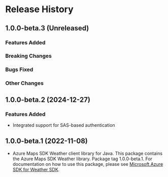 # Release History

## 1.0.0-beta.3 (Unreleased)

### Features Added

### Breaking Changes

### Bugs Fixed

### Other Changes

## 1.0.0-beta.2 (2024-12-27)

### Features Added

- Integrated support for SAS-based authentication

## 1.0.0-beta.1 (2022-11-08)

- Azure Maps SDK Weather client library for Java. This package contains the Azure Maps SDK Weather library. Package tag 1.0.0-beta.1. For documentation on how to use this package, please see [Microsoft Azure SDK for Weather SDK](https://docs.microsoft.com/rest/api/maps/weather).

